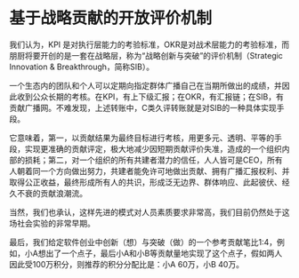 # 基于战略贡献的开放评价机制

我们认为，KPI 是对执行层能力的考验标准，OKR是对战术层能力的考验标准，而朋厨将要开创的是一套在战略层，称为“战略创新与突破”的评价机制（Strategic Innovation & Breakthrough，简称SIB）。

一个生态内的团队和个人可以定期向指定群体广播自己在当期所做出的成绩，并因此收到公众长期的考核。在KPI，有上下级汇报；在OKR，有汇报链；在SIB，有贡献广播网。不难发现，上述转账中，C类久评转账就是对SIB的一种具体实现手段。

它意味着，第一，以贡献结果为最终目标进行考核，用更多元、透明、平等的手段，实现更准确的贡献评定，极大地减少因短期贡献评价失准，造成的一个组织内部的损耗；第二，对一个组织的所有共建者潜力的信任，人人皆可是CEO，所有人朝着同一个方向做出努力，共建者能免许可地做出贡献、拥有广播汇报权利、并取得公正收益，最终形成所有人的共识，形成泛无边界、群体响应、此起彼伏、经久不衰的贡献浪潮流。

当然，我们也承认，这样先进的模式对人员素质要求非常高，我们目前仍然处于这场社会实验的非常早期。

最后，我们给定软件创业中创新（想）与突破（做）的一个参考贡献笔比1:4，例如，小A想出了一个点子，最后小A和小B等贡献量地实现了这个点子，假如两人因此受100万积分，则推荐的积分分配比是：小A 60万，小B 40万。
